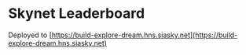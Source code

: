 # Skynet Leaderboard

Deployed to [https://build-explore-dream.hns.siasky.net](https://build-explore-dream.hns.siasky.net)
